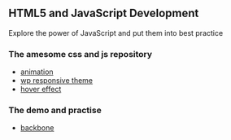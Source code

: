 ## HTML5 and JavaScript Development

Explore the power of JavaScript and put them into best practice

### The amesome css and js repository

- [animation](https://github.com/daneden/animate.css)
- [wp responsive theme](https://github.com/eddiemachado/bones)
- [hover effect](https://github.com/IanLunn/Hover)



### The demo and practise

- [backbone](http://backbonejs.org/examples/todos/index.html)
